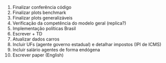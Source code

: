 1. Finalizar conferência código
2. Finalizar plots benchmark
3. Finalizar plots generalizáveis
4. Verificação da competência do modelo geral (replica?)
5. Implementação políticas Brasil
6. Escrever + TD
7. Atualizar dados carros
8. Incluir UFs (agente governo estadual) e detalhar impostos (IPI de ICMS)
9. Incluir salário agentes de forma endógena
10. Escrever paper (English)